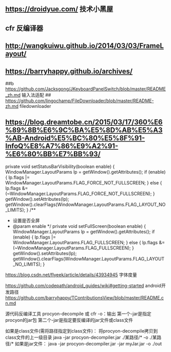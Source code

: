 ## https://droidyue.com/    技术小黑屋
## cfr 反编译器
## http://wangkuiwu.github.io/2014/03/03/FrameLayout/
## https://barryhappy.github.io/archives/
##b https://github.com/Jacksgong/JKeyboardPanelSwitch/blob/master/README_zh.md 输入法适配
##　https://github.com/lingochamp/FileDownloader/blob/master/README-zh.md filedownloader
## https://blog.dreamtobe.cn/2015/03/17/360%E6%89%8B%E6%9C%BA%E5%8D%AB%E5%A3%AB-Android%E5%BC%80%E5%8F%91-InfoQ%E8%A7%86%E9%A2%91-%E6%80%BB%E7%BB%93/




private void setStatusBarVisibility(boolean enable) {
    WindowManager.LayoutParams lp = getWindow().getAttributes();
    if (enable) {
        lp.flags |= WindowManager.LayoutParams.FLAG_FORCE_NOT_FULLSCREEN;
    } else {
        lp.flags &= (~WindowManager.LayoutParams.FLAG_FORCE_NOT_FULLSCREEN);
    }
    getWindow().setAttributes(lp);
    getWindow().clearFlags(WindowManager.LayoutParams.FLAG_LAYOUT_NO_LIMITS);
}
/**
 * 设置是否全屏
 * @param enable
 */
private void setFullScreen(boolean enable) {
    WindowManager.LayoutParams lp = getWindow().getAttributes();
    if (enable) {
        lp.flags |= WindowManager.LayoutParams.FLAG_FULLSCREEN;
    } else {
        lp.flags &= (~WindowManager.LayoutParams.FLAG_FULLSCREEN);
    }
    getWindow().setAttributes(lp);
    getWindow().clearFlags(WindowManager.LayoutParams.FLAG_LAYOUT_NO_LIMITS);
}


https://blog.csdn.net/flyeek/article/details/43934945  字体度量

https://github.com/codepath/android_guides/wiki#getting-started  android开发路径
https://github.com/barryhappy/TContributionsView/blob/master/README.cn.md  


源代码反编译工具
procyon-decompile  或 cfr
-o：输出 
第一个-jar是指定procyon的jar包 
第二个-jar是指定要反编译的jar文件或class文件

如果是class文件(需将路径指定到class文件)： 
将procyon-decompile拷贝到class文件的上一级目录 
java -jar procyon-decompiler.jar ./某路径/* -o ./某路径/* 
如果是jar文件： 
java -jar procyon-decompiler.jar -jar myJar.jar -o ./out
